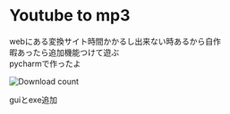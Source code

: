 # Youtube to mp3  
webにある変換サイト時間かかるし出来ない時あるから自作  
暇あったら追加機能つけて遊ぶ  
pycharmで作ったよ

![Download count](https://img.shields.io/github/downloads/Sm0kyday0/youtube-to-mp3-converter/latest/total)

guiとexe追加
